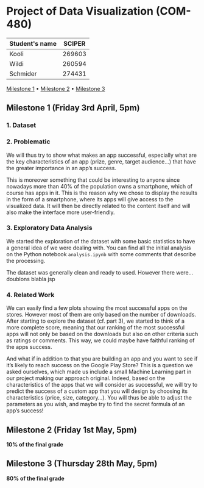 # Project of Data Visualization (COM-480)

| Student's name | SCIPER |
| -------------- | ------ |
|     Kooli      | 269603 |
|     Wildi      | 260594 |
|     Schmider   | 274431 |

[Milestone 1](#milestone-1-friday-3rd-april-5pm) • [Milestone 2](#milestone-2-friday-1st-may-5pm) • [Milestone 3](#milestone-3-thursday-28th-may-5pm)

## Milestone 1 (Friday 3rd April, 5pm)

### 1. Dataset

### 2. Problematic
We will thus try to show what makes an app successful, especially what are the key characteristics of an app (prize, genre, target audience…) that have the greater importance in an app’s success.

This is moreover something that could be interesting to anyone since nowadays more than 40% of the population owns a smartphone, which of course has apps in it. This is the reason why we chose to display the results in the form of a smartphone, where its apps will give access to the visualized data. It will then be directly related to the content itself and will also make the interface more user-friendly.

### 3. Exploratory Data Analysis
We started the exploration of the dataset with some basic statistics to have a general idea of we were dealing with. You can find all the initial analysis on the Python notebook `analysis.ipynb` with some comments that describe the processing.

The dataset was generally clean and ready to used. However there were… doublons blabla jsp

### 4. Related Work
We can easily find a few plots showing the most successful apps on the stores. However most of them are only based on the number of downloads. After starting to explore the dataset (cf. part 3), we started to think of a more complete score, meaning that our ranking of the most successful apps will not only be based on the downloads but also on other criteria such as ratings or comments. This way, we could maybe have faithful ranking of the apps success.

And what if in addition to that you are building an app and you want to see if it’s likely to reach success on the Google Play Store? This is a question we asked ourselves, which made us include a small Machine Learning part in our project making our approach original. Indeed, based on the characteristics of the apps that we will consider as successful, we will try to predict the success of a custom app that you will design by choosing its characteristics (price, size, category…). You will thus be able to adjust the parameters as you wish, and maybe try to find the secret formula of an app’s success!



## Milestone 2 (Friday 1st May, 5pm)

**10% of the final grade**




## Milestone 3 (Thursday 28th May, 5pm)

**80% of the final grade**

